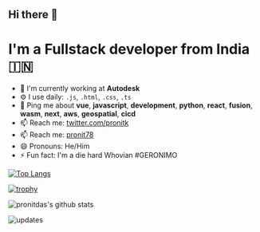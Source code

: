 ## Hi there 👋

# I'm a Fullstack developer from India 🇮🇳

- 🏢 I'm currently working at **Autodesk**
- ⚙️ I use daily: `.js`, `.html`, `.css`, `.ts`
- 💬 Ping me about **vue**, **javascript**, **development**, **python**, **react**, **fusion**, **wasm**, **next**, **aws**, **geospatial**, **cicd**
- 📫 Reach me: [twitter.com/pronitk](https://twitter.com/pronitk)
- 📫 Reach me: [pronit78](https://www.instagram.com/pronit78)
- 😄 Pronouns: He/Him
- ⚡️ Fun fact: I'm a die hard Whovian #GERONIMO

[![Top Langs](https://github-readme-stats.vercel.app/api/top-langs/?username=pronitdas)](https://github.com/pronitdas/github-readme-stats)

[![trophy](https://github-profile-trophy.vercel.app/?username=pronitdas&theme=onedark)](https://github.com/pronitdas/github-profile-trophy)

![pronitdas's github stats](https://github-readme-stats.vercel.app/api?username=pronitdas&show_icons=true&count_private=true&theme=synthwave)


![updates](https://metrics.lecoq.io/pronitdas)
